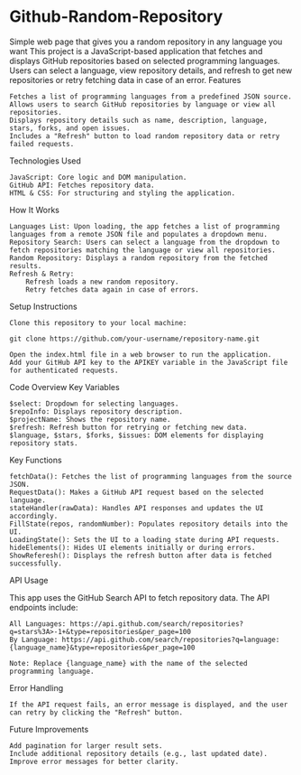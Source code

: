 # Github-Random-Repository
Simple web page that gives you a random repository in any language you want
This project is a JavaScript-based application that fetches and displays GitHub repositories based on selected programming languages. Users can select a language, view repository details, and refresh to get new repositories or retry fetching data in case of an error.
Features

    Fetches a list of programming languages from a predefined JSON source.
    Allows users to search GitHub repositories by language or view all repositories.
    Displays repository details such as name, description, language, stars, forks, and open issues.
    Includes a "Refresh" button to load random repository data or retry failed requests.

Technologies Used

    JavaScript: Core logic and DOM manipulation.
    GitHub API: Fetches repository data.
    HTML & CSS: For structuring and styling the application.

How It Works

    Languages List: Upon loading, the app fetches a list of programming languages from a remote JSON file and populates a dropdown menu.
    Repository Search: Users can select a language from the dropdown to fetch repositories matching the language or view all repositories.
    Random Repository: Displays a random repository from the fetched results.
    Refresh & Retry:
        Refresh loads a new random repository.
        Retry fetches data again in case of errors.

Setup Instructions

    Clone this repository to your local machine:

    git clone https://github.com/your-username/repository-name.git

    Open the index.html file in a web browser to run the application.
    Add your GitHub API key to the APIKEY variable in the JavaScript file for authenticated requests.

Code Overview
Key Variables

    $select: Dropdown for selecting languages.
    $repoInfo: Displays repository description.
    $projectName: Shows the repository name.
    $refresh: Refresh button for retrying or fetching new data.
    $language, $stars, $forks, $issues: DOM elements for displaying repository stats.

Key Functions

    fetchData(): Fetches the list of programming languages from the source JSON.
    RequestData(): Makes a GitHub API request based on the selected language.
    stateHandler(rawData): Handles API responses and updates the UI accordingly.
    FillState(repos, randomNumber): Populates repository details into the UI.
    LoadingState(): Sets the UI to a loading state during API requests.
    hideElements(): Hides UI elements initially or during errors.
    ShowReferesh(): Displays the refresh button after data is fetched successfully.

API Usage

This app uses the GitHub Search API to fetch repository data. The API endpoints include:

    All Languages: https://api.github.com/search/repositories?q=stars%3A>-1+&type=repositories&per_page=100
    By Language: https://api.github.com/search/repositories?q=language:{language_name}&type=repositories&per_page=100

    Note: Replace {language_name} with the name of the selected programming language.

Error Handling

    If the API request fails, an error message is displayed, and the user can retry by clicking the "Refresh" button.

Future Improvements

    Add pagination for larger result sets.
    Include additional repository details (e.g., last updated date).
    Improve error messages for better clarity.

